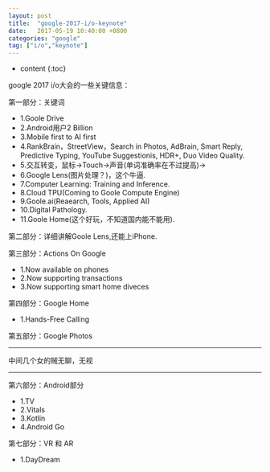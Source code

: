 ```yaml
---
layout: post
title:  "google-2017-i/o-keynote"
date:   2017-05-19 10:40:00 +0800
categories: "google"
tag: ["i/o","keynote"]
---
```



* content
{:toc}

google 2017 i/o大会的一些关键信息：

第一部分：关键词
- 1.Goole Drive
- 2.Android用户2 Billion
- 3.Mobile first to AI first
- 4.RankBrain，StreetView，Search in Photos, AdBrain, Smart Reply, Predictive Typing, YouTube Suggestionis, HDR+, Duo Video Quality.
- 5.交互转变，鼠标->Touch->声音(单词准确率在不过提高)->
- 6.Google Lens(图片处理？)，这个牛逼.
- 7.Computer Learning: Training and Inference.
- 8.Cloud TPU(Coming to Goole Compute Engine)
- 9.Goole.ai(Reaearch, Tools, Applied AI)
- 10.Digital Pathology.
- 11.Goole Home(这个好玩，不知道国内能不能用).

第二部分：详细讲解Goole Lens,还能上iPhone.

第三部分：Actions On Google
- 1.Now available on phones
- 2.Now supporting transactions
- 3.Now supporting smart home diveces

第四部分：Google Home
- 1.Hands-Free Calling

第五部分：Google Photos

----------------------------------------------------------
中间几个女的贼无聊，无视      

----------------------------------------------------------

第六部分：Android部分
- 1.TV
- 2.Vitals
- 3.Kotlin
- 4.Android Go

第七部分：VR 和 AR
- 1.DayDream
